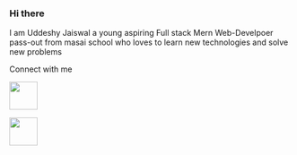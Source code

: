 ### Hi there  

I am Uddeshy Jaiswal a young aspiring Full stack Mern Web-Develpoer pass-out from masai school who loves to learn new technologies and solve new problems

 Connect with me 


[<img width="50px" height="50px" src="https://upload.wikimedia.org/wikipedia/commons/thumb/c/ca/LinkedIn_logo_initials.png/800px-LinkedIn_logo_initials.png"/>](https://www.linkedin.com/in/uddeshy-jaiswal-56a69a201/)


[<img width="50px" height="50px" src="https://upload.wikimedia.org/wikipedia/commons/thumb/1/1b/Facebook_icon.svg/2048px-Facebook_icon.svg.png"/>](https://www.facebook.com/uddeshy.jaiswal.12/)










<!--

**Elizah7/Elizah7** is a ✨ _special_ ✨ repository because its `README.md` (this file) appears on your GitHub profile.

Here are some ideas to get you started:

- 🔭 I’m currently working on ...
- 🌱 I’m currently learning ...
- 👯 I’m looking to collaborate on ...
- 🤔 I’m looking for help with ...
- 💬 Ask me about ...
- 📫 How to reach me: ...
- 😄 Pronouns: ...
- ⚡ Fun fact: ...
-->
